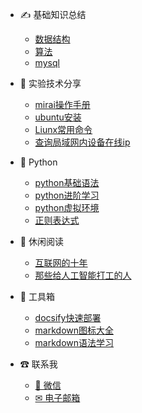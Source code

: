
- ✍ 基础知识总结

  - [数据结构](base_knowledge/data_structure.md)
  - [算法](base_knowledge/algorithm.md)
  - [mysql](base_knowledge/mysql.md)
  
- 👑 实验技术分享
  
  - [mirai操作手册](tech/mirai.md)
  - [ubuntu安装](tech/ubuntu.md)
  - [Liunx常用命令](tech/liunx.md)
  - [查询局域网内设备在线ip](tech/find_ip_LAN.md)
  
- 🐛 Python

  - [python基础语法](python/python.md)
  - [python进阶学习](python/python_adv.md)
  - [python虚拟环境](python/python_virtual.md)
  - [正则表达式](python/python_re.md)

- 📖 休闲阅读

  - [互联网的十年](read/Internet_10_years.md)
  - [那些给人工智能打工的人](read/The_people_work_for_AI.md)
  

- 🔨 工具箱
  
  - [docsify快速部署](tool/quick_start.md)
  - [markdown图标大全](tool/markdown_icon.md)
  - [markdown语法学习](tool/markdown_learn.md)


- ☎ 联系我
  
  - [💬 微信](contact/wx.md)
  - [✉ 电子邮箱](contact/email.md)


